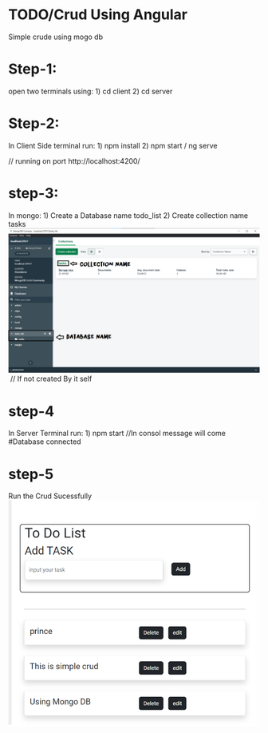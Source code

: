 # TODO/Crud Using Angular

Simple crude using mogo db

# Step-1:

open two terminals using: 1) cd client 2) cd server

# Step-2:

In Client Side terminal run: 
    1) npm install 
    2) npm start / ng serve

// running on port <a>http://localhost:4200/</a>

# step-3:

In mongo: 
    1) Create a Database name todo_list 
    2) Create collection name tasks
<img src="https://github.com/prince-116/TODO-Crud-Using-Angular/blob/main/server/db/names.png"/>
<img scr="https://github.com/prince-116/TODO-Crud-Using-Angular/blob/main/server/db/Document%20structure.png">
// If not created By it self

# step-4

In Server Terminal run: 
    1) npm start
//In consol message will come #Database connected

# step-5

Run the Crud Sucessfully
<img src="https://github.com/prince-116/TODO-Crud-Using-Angular/blob/main/server/db/ui.png">
